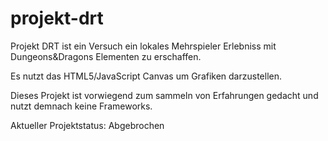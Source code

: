 # projekt-drt
Projekt DRT ist ein Versuch ein lokales Mehrspieler Erlebniss mit Dungeons&amp;Dragons Elementen zu erschaffen.

Es nutzt das HTML5/JavaScript Canvas um Grafiken darzustellen.

Dieses Projekt ist vorwiegend zum sammeln von Erfahrungen gedacht und nutzt demnach keine Frameworks.


Aktueller Projektstatus: Abgebrochen
